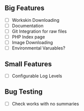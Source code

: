 ## Big Features
- [ ] Workskin Downloading
- [ ] Documentation
- [ ] Git Integration for raw files
- [ ] PHP Index page
- [ ] Image Downloading
- [ ] Environmental Varuables?

## Small Features
- [ ] Configurable Log Levels

## Bug Testing
- [ ] Check works with no summaries

